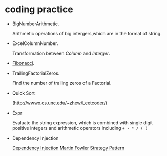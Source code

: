 coding practice
==========

* BigNumberArithmetic.

    Arithmetic operations of  big intergers,which are in the format of string.

* ExcelColumnNumber.

    Transformation between *Column* and *Interger*.

* [Fibonacci](http://en.wikipedia.org/wiki/Fibonacci_number).

* TrailingFactorialZeros.

    Find the number of trailing zeros of a Factorial.

* Quick Sort

	(http://wwwx.cs.unc.edu/~zhew/Leetcoder/)
	
* Expr

    Evaluate the string expression, which is combined with single digit positive integers and arithmetic operators including `+ - * / ( ) `


* Dependency Injection

    [Dependency Injection](https://en.wikipedia.org/wiki/Dependency_injection#cite_note-3)
    [Martin Fowler](http://www.martinfowler.com/articles/injection.html)
    [Strategy Pattern](https://en.wikipedia.org/wiki/Strategy_pattern)
